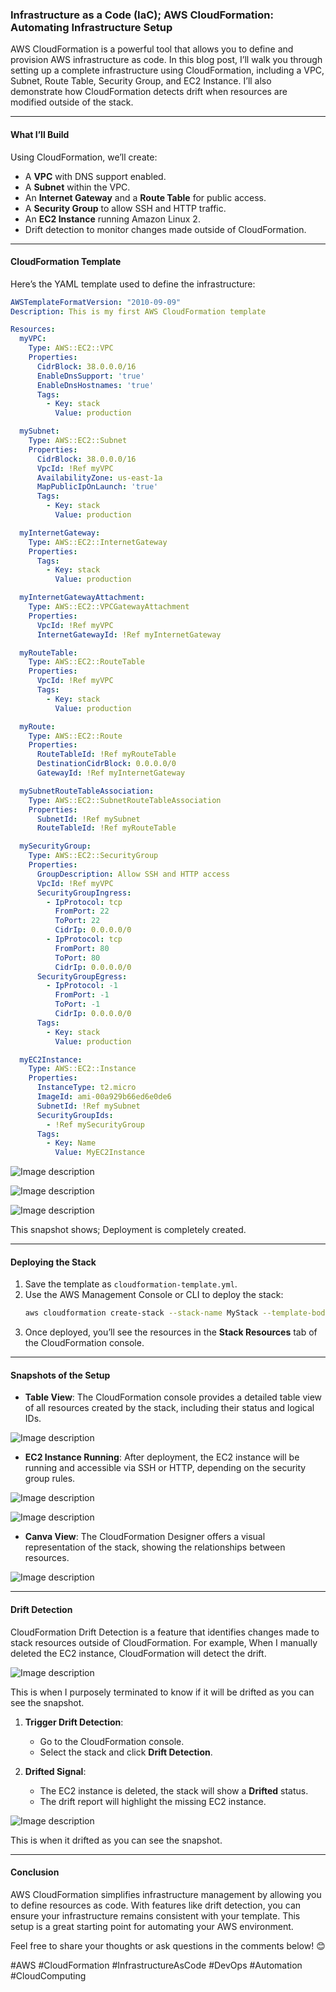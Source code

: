 ### Infrastructure as a Code (IaC); AWS CloudFormation: Automating Infrastructure Setup

AWS CloudFormation is a powerful tool that allows you to define and provision AWS infrastructure as code. In this blog post, I’ll walk you through setting up a complete infrastructure using CloudFormation, including a VPC, Subnet, Route Table, Security Group, and EC2 Instance. I’ll also demonstrate how CloudFormation detects drift when resources are modified outside of the stack.

---

#### **What I’ll Build**
Using CloudFormation, we’ll create:
- A **VPC** with DNS support enabled.
- A **Subnet** within the VPC.
- An **Internet Gateway** and a **Route Table** for public access.
- A **Security Group** to allow SSH and HTTP traffic.
- An **EC2 Instance** running Amazon Linux 2.
- Drift detection to monitor changes made outside of CloudFormation.

---

#### **CloudFormation Template**
Here’s the YAML template used to define the infrastructure:

```yaml
AWSTemplateFormatVersion: "2010-09-09"
Description: This is my first AWS CloudFormation template

Resources:
  myVPC:
    Type: AWS::EC2::VPC
    Properties:
      CidrBlock: 38.0.0.0/16
      EnableDnsSupport: 'true'
      EnableDnsHostnames: 'true'
      Tags:
        - Key: stack
          Value: production

  mySubnet:
    Type: AWS::EC2::Subnet
    Properties: 
      CidrBlock: 38.0.0.0/16
      VpcId: !Ref myVPC
      AvailabilityZone: us-east-1a
      MapPublicIpOnLaunch: 'true'
      Tags:
        - Key: stack
          Value: production

  myInternetGateway:
    Type: AWS::EC2::InternetGateway
    Properties:
      Tags:
        - Key: stack
          Value: production

  myInternetGatewayAttachment:
    Type: AWS::EC2::VPCGatewayAttachment
    Properties:
      VpcId: !Ref myVPC
      InternetGatewayId: !Ref myInternetGateway

  myRouteTable:
    Type: AWS::EC2::RouteTable
    Properties:
      VpcId: !Ref myVPC
      Tags:
        - Key: stack
          Value: production

  myRoute:
    Type: AWS::EC2::Route
    Properties:
      RouteTableId: !Ref myRouteTable
      DestinationCidrBlock: 0.0.0.0/0
      GatewayId: !Ref myInternetGateway

  mySubnetRouteTableAssociation:
    Type: AWS::EC2::SubnetRouteTableAssociation
    Properties:
      SubnetId: !Ref mySubnet
      RouteTableId: !Ref myRouteTable

  mySecurityGroup:
    Type: AWS::EC2::SecurityGroup
    Properties:
      GroupDescription: Allow SSH and HTTP access
      VpcId: !Ref myVPC
      SecurityGroupIngress:
        - IpProtocol: tcp
          FromPort: 22
          ToPort: 22
          CidrIp: 0.0.0.0/0
        - IpProtocol: tcp
          FromPort: 80
          ToPort: 80
          CidrIp: 0.0.0.0/0
      SecurityGroupEgress:
        - IpProtocol: -1
          FromPort: -1
          ToPort: -1
          CidrIp: 0.0.0.0/0
      Tags:
        - Key: stack
          Value: production

  myEC2Instance:
    Type: AWS::EC2::Instance
    Properties:
      InstanceType: t2.micro
      ImageId: ami-00a929b66ed6e0de6 
      SubnetId: !Ref mySubnet
      SecurityGroupIds:
        - !Ref mySecurityGroup
      Tags:
        - Key: Name
          Value: MyEC2Instance
```

![Image description](https://dev-to-uploads.s3.amazonaws.com/uploads/articles/x0f8ye78vc19pn70879z.jpeg)



![Image description](https://dev-to-uploads.s3.amazonaws.com/uploads/articles/ssfxqenknck0u8ymigwo.jpeg)



![Image description](https://dev-to-uploads.s3.amazonaws.com/uploads/articles/9h06cf3tq7gict0vx57g.jpeg)

This snapshot shows; Deployment is completely created.

---

#### **Deploying the Stack**
1. Save the template as `cloudformation-template.yml`.
2. Use the AWS Management Console or CLI to deploy the stack:
   ```bash
   aws cloudformation create-stack --stack-name MyStack --template-body file://cloudformation-template.yml
   ```
3. Once deployed, you’ll see the resources in the **Stack Resources** tab of the CloudFormation console.

---

#### **Snapshots of the Setup**
- **Table View**: The CloudFormation console provides a detailed table view of all resources created by the stack, including their status and logical IDs.


![Image description](https://dev-to-uploads.s3.amazonaws.com/uploads/articles/iivxw8inl2xlpout3jet.jpeg)


- **EC2 Instance Running**: After deployment, the EC2 instance will be running and accessible via SSH or HTTP, depending on the security group rules.


![Image description](https://dev-to-uploads.s3.amazonaws.com/uploads/articles/dhcwyqbp5obdvmo7jicp.jpeg)



![Image description](https://dev-to-uploads.s3.amazonaws.com/uploads/articles/w6ysd7phs3tn5nktpsds.jpeg)



- **Canva View**: The CloudFormation Designer offers a visual representation of the stack, showing the relationships between resources.


![Image description](https://dev-to-uploads.s3.amazonaws.com/uploads/articles/mualvxhgd70tds7bu6vr.jpeg)



---

#### **Drift Detection**
CloudFormation Drift Detection is a feature that identifies changes made to stack resources outside of CloudFormation. For example, When I manually deleted the EC2 instance, CloudFormation will detect the drift.


![Image description](https://dev-to-uploads.s3.amazonaws.com/uploads/articles/96h4qinxzxxo4hirblye.jpeg)

This is when I purposely terminated to know if it will be drifted as you can see the snapshot.


1. **Trigger Drift Detection**:
   - Go to the CloudFormation console.
   - Select the stack and click **Drift Detection**.


2. **Drifted Signal**:
   - The EC2 instance is deleted, the stack will show a **Drifted** status.
   - The drift report will highlight the missing EC2 instance.

![Image description](https://dev-to-uploads.s3.amazonaws.com/uploads/articles/6bciuo5axr4ypvfamj3h.jpeg)


This is when it drifted as you can see the snapshot.

---

#### **Conclusion**
AWS CloudFormation simplifies infrastructure management by allowing you to define resources as code. With features like drift detection, you can ensure your infrastructure remains consistent with your template. This setup is a great starting point for automating your AWS environment.

Feel free to share your thoughts or ask questions in the comments below! 😊

#AWS #CloudFormation #InfrastructureAsCode #DevOps #Automation #CloudComputing
